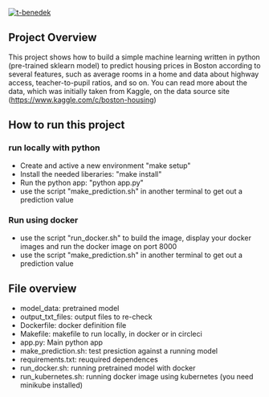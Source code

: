 [![t-benedek](https://circleci.com/gh/t-benedek/udacity-clouddevops-lesson4-ml-starter.svg?style=shield)](https://app.circleci.com/pipelines/github/t-benedek/udacity-clouddevops-lesson4-ml-starter)

## Project Overview
This project shows how to build a simple machine learning written in python (pre-trained sklearn model) to predict housing prices in Boston according to several features, such as average rooms in a home and data about highway access, teacher-to-pupil ratios, and so on. You can read more about the data, which was initially taken from Kaggle, on the data source site (https://www.kaggle.com/c/boston-housing) 

## How to run this project

### run locally with python
- Create and active a new environment "make setup"
- Install the needed liberaries: "make install"
- Run the python app: "python app.py"
- use the script "make_prediction.sh" in another terminal to get out a prediction value

### Run using docker
- use the script "run_docker.sh" to build the image, display your docker images and run the docker image on port 8000
- use the script "make_prediction.sh" in another terminal to get out a prediction value

## File overview
- model_data: pretrained model
- output_txt_files: output files to re-check 
- Dockerfile: docker definition file
- Makefile: makefile to run locally, in docker or in circleci
- app.py: Main python app
- make_prediction.sh: test presiction against a running model 
- requirements.txt: reuquired dependences
- run_docker.sh: running pretrained model with docker 
- run_kubernetes.sh: running docker image using kubernetes (you need minikube installed)
